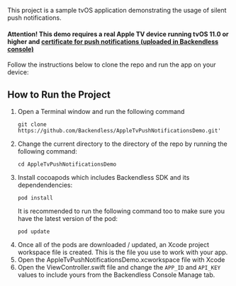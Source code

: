 This project is a sample tvOS application demonstrating the usage of silent push notifications.

#### Attention! This demo requires a real Apple TV device running tvOS 11.0 or higher and [certificate for push notifications (uploaded in Backendless console)](https://backendless.com/docs/ios/doc.html#push-notification-setup-ios)

Follow the instructions below to clone the repo and run the app on your device:
## How to Run the Project
1. Open a Terminal window and run the following command
   ```
   git clone https://github.com/Backendless/AppleTvPushNotificationsDemo.git'
   ```
2. Change the current directory to the directory of the repo by running the following command:
   ```
   cd AppleTvPushNotificationsDemo
   ```
3. Install cocoapods which includes Backendless SDK and its dependendencies:
   ```
   pod install
   ```
   It is recommended to run the following command too to make sure you have the latest version of the pod:
   ```
   pod update
   ```
4. Once all of the pods are downloaded / updated, an Xcode project workspace file is created. This is the file you use to work with your app.
5. Open the AppleTvPushNotificationsDemo.xcworkspace file with Xcode
6. Open the ViewController.swift file and change the `APP_ID` and `API_KEY` values to include yours from the Backendless Console Manage tab.
